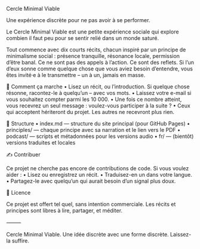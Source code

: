 Cercle Minimal Viable

Une expérience discrète pour ne pas avoir à se performer.

Le Cercle Minimal Viable est une petite expérience sociale qui explore combien il faut peu pour se sentir relié dans un monde saturé.

Tout commence avec dix courts récits, chacun inspiré par un principe de minimalisme social : présence tranquille, résonance locale, permission d’être banal. Ce ne sont pas des appels à l’action. Ce sont des reflets. Si l’un d’eux sonne comme quelque chose que vous aviez besoin d’entendre, vous êtes invité·e à le transmettre – un à un, jamais en masse.

🌱 Comment ça marche
	•	Lisez un récit, ou l’introduction. Si quelque chose résonne, racontez-le à quelqu’un – avec vos mots.
	•	Laissez votre e-mail si vous souhaitez compter parmi les 10 000.
	•	Une fois ce nombre atteint, vous recevrez un seul message : voulez-vous participer à la suite ?
	•	Ceux qui acceptent hériteront du projet. Les autres ne recevront plus rien.

📁 Structure
	•	index.md — structure du site principal (pour GitHub Pages)
	•	principles/ — chaque principe avec sa narration et le lien vers le PDF
	•	podcast/ — scripts et métadonnées pour les versions audio
	•	fr/ — (bientôt) versions traduites et locales

✍️ Contribuer

Ce projet ne cherche pas encore de contributions de code. Si vous voulez aider :
	•	Lisez ou enregistrez un récit.
	•	Traduisez-en un dans votre langue.
	•	Partagez-le avec quelqu’un qui aurait besoin d’un signal plus doux.

🧭 Licence

Ce projet est offert tel quel, sans intention commerciale. Les récits et principes sont libres à lire, partager, et méditer.

⸻

Cercle Minimal Viable. Une idée discrète avec une forme discrète. Laissez-la suffire.
